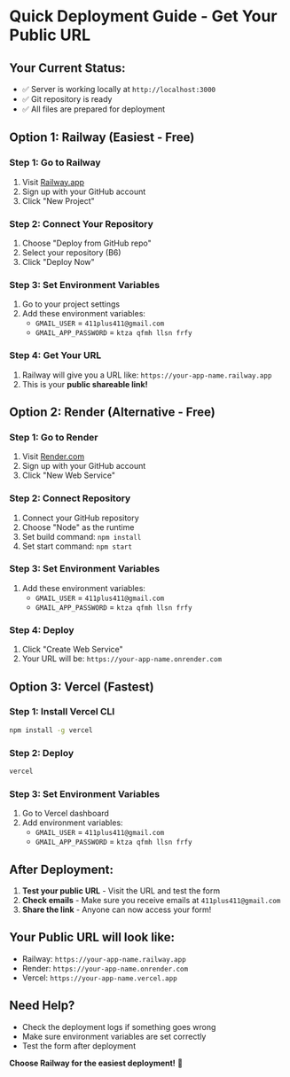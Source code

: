 # Quick Deployment Guide - Get Your Public URL

## Your Current Status:

- ✅ Server is working locally at `http://localhost:3000`
- ✅ Git repository is ready
- ✅ All files are prepared for deployment

## Option 1: Railway (Easiest - Free)

### Step 1: Go to Railway

1. Visit [Railway.app](https://railway.app)
2. Sign up with your GitHub account
3. Click "New Project"

### Step 2: Connect Your Repository

1. Choose "Deploy from GitHub repo"
2. Select your repository (B6)
3. Click "Deploy Now"

### Step 3: Set Environment Variables

1. Go to your project settings
2. Add these environment variables:
   - `GMAIL_USER` = `411plus411@gmail.com`
   - `GMAIL_APP_PASSWORD` = `ktza qfmh llsn frfy`

### Step 4: Get Your URL

1. Railway will give you a URL like: `https://your-app-name.railway.app`
2. This is your **public shareable link!**

## Option 2: Render (Alternative - Free)

### Step 1: Go to Render

1. Visit [Render.com](https://render.com)
2. Sign up with your GitHub account
3. Click "New Web Service"

### Step 2: Connect Repository

1. Connect your GitHub repository
2. Choose "Node" as the runtime
3. Set build command: `npm install`
4. Set start command: `npm start`

### Step 3: Set Environment Variables

1. Add these environment variables:
   - `GMAIL_USER` = `411plus411@gmail.com`
   - `GMAIL_APP_PASSWORD` = `ktza qfmh llsn frfy`

### Step 4: Deploy

1. Click "Create Web Service"
2. Your URL will be: `https://your-app-name.onrender.com`

## Option 3: Vercel (Fastest)

### Step 1: Install Vercel CLI

```bash
npm install -g vercel
```

### Step 2: Deploy

```bash
vercel
```

### Step 3: Set Environment Variables

1. Go to Vercel dashboard
2. Add environment variables:
   - `GMAIL_USER` = `411plus411@gmail.com`
   - `GMAIL_APP_PASSWORD` = `ktza qfmh llsn frfy`

## After Deployment:

1. **Test your public URL** - Visit the URL and test the form
2. **Check emails** - Make sure you receive emails at `411plus411@gmail.com`
3. **Share the link** - Anyone can now access your form!

## Your Public URL will look like:

- Railway: `https://your-app-name.railway.app`
- Render: `https://your-app-name.onrender.com`
- Vercel: `https://your-app-name.vercel.app`

## Need Help?

- Check the deployment logs if something goes wrong
- Make sure environment variables are set correctly
- Test the form after deployment

**Choose Railway for the easiest deployment!** 🚀
